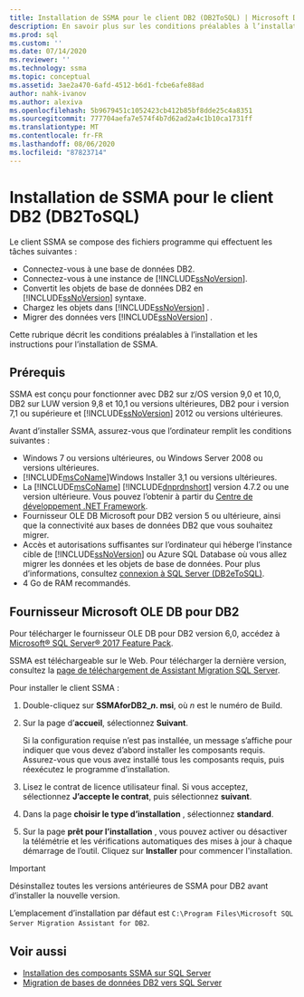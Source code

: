 ```yaml
---
title: Installation de SSMA pour le client DB2 (DB2ToSQL) | Microsoft Docs
description: En savoir plus sur les conditions préalables à l’installation de l’Assistant Migration SQL Server (SSMA) pour le client DB2 et sur l’installation de.
ms.prod: sql
ms.custom: ''
ms.date: 07/14/2020
ms.reviewer: ''
ms.technology: ssma
ms.topic: conceptual
ms.assetid: 3ae2a470-6afd-4512-b6d1-fcbe6afe88ad
author: nahk-ivanov
ms.author: alexiva
ms.openlocfilehash: 5b9679451c1052423cb412b85bf8dde25c4a8351
ms.sourcegitcommit: 777704aefa7e574f4b7d62ad2a4c1b10ca1731ff
ms.translationtype: MT
ms.contentlocale: fr-FR
ms.lasthandoff: 08/06/2020
ms.locfileid: "87823714"
---
```

# <a name="installing-ssma-for-db2-client-db2tosql"></a>Installation de SSMA pour le client DB2 (DB2ToSQL)

Le client SSMA se compose des fichiers programme qui effectuent les tâches suivantes :

- Connectez-vous à une base de données DB2.
- Connectez-vous à une instance de [!INCLUDE[ssNoVersion](../../includes/ssnoversion-md.md)].
- Convertit les objets de base de données DB2 en [!INCLUDE[ssNoVersion](../../includes/ssnoversion-md.md)] syntaxe.
- Chargez les objets dans [!INCLUDE[ssNoVersion](../../includes/ssnoversion-md.md)] .
- Migrer des données vers [!INCLUDE[ssNoVersion](../../includes/ssnoversion-md.md)] .

Cette rubrique décrit les conditions préalables à l’installation et les instructions pour l’installation de SSMA.

## <a name="prerequisites"></a>Prérequis

SSMA est conçu pour fonctionner avec DB2 sur z/OS version 9,0 et 10,0, DB2 sur LUW version 9,8 et 10,1 ou versions ultérieures, DB2 pour i version 7,1 ou supérieure et [!INCLUDE[ssNoVersion](../../includes/ssnoversion-md.md)] 2012 ou versions ultérieures.

Avant d’installer SSMA, assurez-vous que l’ordinateur remplit les conditions suivantes :

- Windows 7 ou versions ultérieures, ou Windows Server 2008 ou versions ultérieures.
- [!INCLUDE[msCoName](../../includes/msconame_md.md)]Windows Installer 3,1 ou versions ultérieures.
- La [!INCLUDE[msCoName](../../includes/msconame_md.md)] [!INCLUDE[dnprdnshort](../../includes/dnprdnshort_md.md)] version 4.7.2 ou une version ultérieure. Vous pouvez l’obtenir à partir du [Centre de développement .NET Framework](https://go.microsoft.com/fwlink/?LinkId=48882).
- Fournisseur OLE DB Microsoft pour DB2 version 5 ou ultérieure, ainsi que la connectivité aux bases de données DB2 que vous souhaitez migrer.
- Accès et autorisations suffisantes sur l’ordinateur qui héberge l’instance cible de [!INCLUDE[ssNoVersion](../../includes/ssnoversion-md.md)] ou Azure SQL Database où vous allez migrer les données et les objets de base de données. Pour plus d’informations, consultez [connexion à SQL Server &#40;DB2eToSQL&#41;](../../ssma/db2/connecting-to-sql-server-db2etosql.md).
- 4 Go de RAM recommandés.

## <a name="microsoft-ole-db-provider-for-db2"></a>Fournisseur Microsoft OLE DB pour DB2

Pour télécharger le fournisseur OLE DB pour DB2 version 6,0, accédez à [Microsoft® SQL Server® 2017 Feature Pack](https://www.microsoft.com/download/details.aspx?id=55992).

SSMA est téléchargeable sur le Web. Pour télécharger la dernière version, consultez la [page de téléchargement de Assistant Migration SQL Server](https://aka.ms/ssmafordb2).

Pour installer le client SSMA :

1. Double-cliquez sur **SSMAforDB2_*n*. msi**, où *n* est le numéro de Build.
2. Sur la page d’**accueil**, sélectionnez **Suivant**.

   Si la configuration requise n’est pas installée, un message s’affiche pour indiquer que vous devez d’abord installer les composants requis. Assurez-vous que vous avez installé tous les composants requis, puis réexécutez le programme d’installation.

3. Lisez le contrat de licence utilisateur final. Si vous acceptez, sélectionnez **J’accepte le contrat**, puis sélectionnez **suivant**.
4. Dans la page **choisir le type d’installation** , sélectionnez **standard**.
5. Sur la page **prêt pour l’installation** , vous pouvez activer ou désactiver la télémétrie et les vérifications automatiques des mises à jour à chaque démarrage de l’outil. Cliquez sur **Installer** pour commencer l'installation.

> [!IMPORTANT]
> Désinstallez toutes les versions antérieures de SSMA pour DB2 avant d’installer la nouvelle version.

L’emplacement d’installation par défaut est `C:\Program Files\Microsoft SQL Server Migration Assistant for DB2`.

## <a name="see-also"></a>Voir aussi

- [Installation des composants SSMA sur SQL Server](../../ssma/db2/installing-ssma-components-on-sql-server-db2tosql.md)
- [Migration de bases de données DB2 vers SQL Server](../../ssma/db2/migrating-db2-databases-to-sql-server-db2tosql.md)
